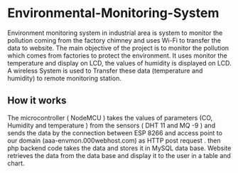 # Environmental-Monitoring-System

Environment monitoring system in industrial area is system to monitor the pollution coming from the factory chimney and uses Wi-Fi to transfer the data to website. The main objective of the project is to monitor the pollution which comes from factories to protect the environment. It uses monitor the temperature and display on LCD, the values of humidity is displayed on LCD. A wireless System is used to Transfer these data (temperature and humidity) to remote monitoring station.

## How it works
The microcontroller ( NodeMCU ) takes the values of parameters (CO, Humidity and temperature ) from the sensors ( DHT 11 and  MQ -9 ) and sends the data by the connection between ESP 8266 and access point to our domain (aaa-envmon.000webhost.com) as HTTP post request .  then php backend code takes the data and stores it in MySQL data base. Website retrieves the data from the data base and display it to the user in a table and chart.  



